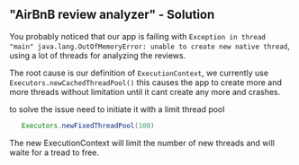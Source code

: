 "AirBnB review analyzer" - Solution
-----------------------------------------------

You probably noticed that our app is failing with `Exception in thread "main" java.lang.OutOfMemoryError: unable to create new native thread`, using a lot of threads for analyzing the reviews. 
 
The root cause is our definition of `ExecutionContext`, we currently use `Executors.newCachedThreadPool()`
this causes the app to create more and more threads without limitation until it cant create any more and crashes.

to solve the issue need to initiate it with a limit thread pool
```java
   Executors.newFixedThreadPool(100)
```
The new ExecutionContext will limit the number of new threads and will waite for a tread to free.
